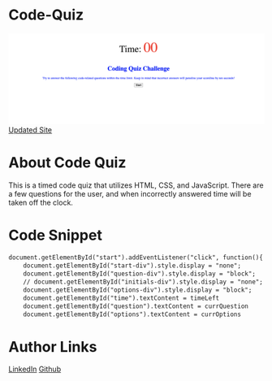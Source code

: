 # Code-Quiz

![Site Image](./images/code-quiz.png)
[Updated Site](https://senaygebrat.github.io/Code-Quiz/)

# About Code Quiz

This is a timed code quiz that utilizes HTML, CSS, and JavaScript. There are a few questions for the user, and when incorrectly answered time will be taken off the clock.

# Code Snippet

```
document.getElementById("start").addEventListener("click", function(){
    document.getElementById("start-div").style.display = "none";
    document.getElementById("question-div").style.display = "block";
    // document.getElementById("initials-div").style.display = "none";
    document.getElementById("options-div").style.display = "block";
    document.getElementById("time").textContent = timeLeft
    document.getElementById("question").textContent = currQuestion
    document.getElementById("options").textContent = currOptions
```

# Author Links

[LinkedIn](https://www.linkedin.com/in/senay-gebrat-566b78250/)
[Github](https://github.com/senaygebrat)
